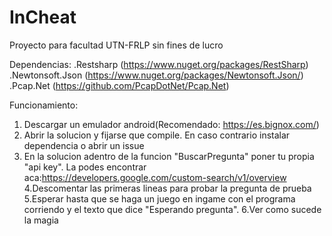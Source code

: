 # InCheat
Proyecto para facultad UTN-FRLP sin fines de lucro

Dependencias:
.Restsharp (https://www.nuget.org/packages/RestSharp)
.Newtonsoft.Json (https://www.nuget.org/packages/Newtonsoft.Json/)
.Pcap.Net (https://github.com/PcapDotNet/Pcap.Net)

Funcionamiento:
1. Descargar un emulador android(Recomendado: https://es.bignox.com/)
2. Abrir la solucion y fijarse que compile. En caso contrario instalar dependencia o abrir un issue
3. En la solucion adentro de la funcion "BuscarPregunta" poner tu propia "api key". 
   La podes encontrar aca:https://developers.google.com/custom-search/v1/overview
4.Descomentar las primeras lineas para probar la pregunta de prueba
5.Esperar hasta que se haga un juego en ingame con el programa corriendo y el texto que dice "Esperando pregunta".
6.Ver como sucede la magia
